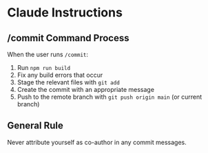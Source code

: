 # Claude Instructions

## /commit Command Process
When the user runs `/commit`:
1. Run `npm run build`
2. Fix any build errors that occur
3. Stage the relevant files with `git add`
4. Create the commit with an appropriate message
5. Push to the remote branch with `git push origin main` (or current branch)

## General Rule
Never attribute yourself as co-author in any commit messages.